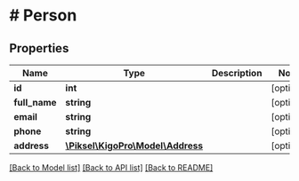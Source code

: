 # # Person

## Properties

Name | Type | Description | Notes
------------ | ------------- | ------------- | -------------
**id** | **int** |  | [optional] 
**full_name** | **string** |  | [optional] 
**email** | **string** |  | [optional] 
**phone** | **string** |  | [optional] 
**address** | [**\Piksel\KigoPro\Model\Address**](Address.md) |  | [optional] 

[[Back to Model list]](../../README.md#documentation-for-models) [[Back to API list]](../../README.md#documentation-for-api-endpoints) [[Back to README]](../../README.md)


